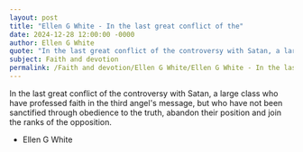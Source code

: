 ```yaml
---
layout: post
title: "Ellen G White - In the last great conflict of the"
date: 2024-12-28 12:00:00 -0000
author: Ellen G White
quote: "In the last great conflict of the controversy with Satan, a large class who have professed faith in the third angel's message, but who have not been sanctified through obedience to the truth, abandon their position and join the ranks of the opposition."
subject: Faith and devotion
permalink: /Faith and devotion/Ellen G White/Ellen G White - In the last great conflict of the
---
```


In the last great conflict of the controversy with Satan, a large class who have professed faith in the third angel's message, but who have not been sanctified through obedience to the truth, abandon their position and join the ranks of the opposition.

- Ellen G White
